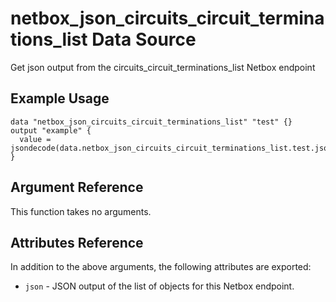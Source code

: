 # netbox\_json\_circuits\_circuit\_terminations\_list Data Source

Get json output from the circuits_circuit_terminations_list Netbox endpoint

## Example Usage

```hcl
data "netbox_json_circuits_circuit_terminations_list" "test" {}
output "example" {
  value = jsondecode(data.netbox_json_circuits_circuit_terminations_list.test.json)
}
```

## Argument Reference

This function takes no arguments.

## Attributes Reference

In addition to the above arguments, the following attributes are exported:
* ``json`` - JSON output of the list of objects for this Netbox endpoint.

